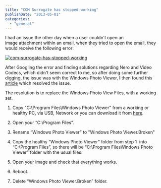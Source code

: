 ```yaml
---
title: "COM Surrogate has stopped working"
publishDate: "2013-05-01"
categories: 
  - "general"
---
```


I had an issue the other day when a user couldn't open an image attachment within an email, when they tried to open the email, they would receive the following error:

[![com-surrogate-has-stopped-working](/images/com-surrogate-has-stopped-working.png)](/images/com-surrogate-has-stopped-working/)

After Googling the error and finding solutions regarding Nero and Video Codecs, which didn't seem correct to me, so after doing some further digging, the issue was with the Windows Photo Viewer, I then found this [article](https://blog.nolar.info/com-surrogate-has-stopped-working-in-windows-photo-viewer/) which resolved the issue.

The resolution is to replace the Windows Photo View Files, with a working set.

1. Copy "C:\\Program Files\\Windows Photo Viewer" from a working or healthy PC, via USB, Network or you can download it from [here](https://sdrv.ms/17uSSOM).

2. Open your “C:\\Program Files”.

3. Rename “Windows Photo Viewer” to "Windows Photo Viewer.Broken"

4. Copy the healthy “Windows Photo Viewer” folder from step 1  into “C:\\Program Files”, so there will be “C:\\Program FilesWindows Photo Viewer” folder with the usual files.

5. Open your image and check that everything works.

6. Reboot.

7. Delete “Windows Photo Viewer.Broken” folder.
